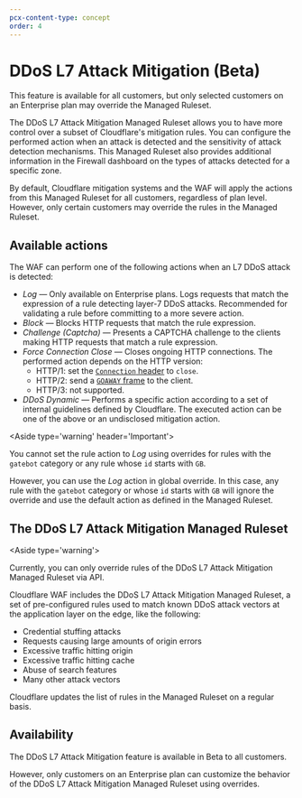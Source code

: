 ```yaml
---
pcx-content-type: concept
order: 4
---
```


# DDoS L7 Attack Mitigation (Beta)

<Aside type='warning'>

This feature is available for all customers, but only selected customers on an Enterprise plan may override the Managed Ruleset.

</Aside>

The DDoS L7 Attack Mitigation Managed Ruleset allows you to have more control over a subset of Cloudflare's mitigation rules. You can configure the performed action when an attack is detected and the sensitivity of attack detection mechanisms. This Managed Ruleset also provides additional information in the Firewall dashboard on the types of attacks detected for a specific zone.

By default, Cloudflare mitigation systems and the WAF will apply the actions from this Managed Ruleset for all customers, regardless of plan level. However, only certain customers may override the rules in the Managed Ruleset.

## Available actions

The WAF can perform one of the following actions when an L7 DDoS attack is detected:

* _Log_ — Only available on Enterprise plans. Logs requests that match the expression of a rule detecting layer-7 DDoS attacks. Recommended for validating a rule before committing to a more severe action.
* _Block_ — Blocks HTTP requests that match the rule expression.
* _Challenge (Captcha)_ — Presents a CAPTCHA challenge to the clients making HTTP requests that match a rule expression.
* _Force Connection Close_ — Closes ongoing HTTP connections. The performed action depends on the HTTP version:
    * HTTP/1: set the [`Connection` header](https://developer.mozilla.org/en-US/docs/Web/HTTP/Headers/Connection#directives) to `close`.
    * HTTP/2: send a [`GOAWAY` frame](https://datatracker.ietf.org/doc/html/rfc7540#section-6.8) to the client.
    * HTTP/3: not supported.
* _DDoS Dynamic_ — Performs a specific action according to a set of internal guidelines defined by Cloudflare. The executed action can be one of the above or an undisclosed mitigation action.

<Aside type='warning' header='Important'>

You cannot set the rule action to _Log_ using overrides for rules with the `gatebot` category or any rule whose `id` starts with `GB`.

However, you can use the _Log_ action in global override. In this case, any rule with the `gatebot` category or whose `id` starts with `GB` will ignore the override and use the default action as defined in the Managed Ruleset.

</Aside>

## The DDoS L7 Attack Mitigation Managed Ruleset

<Aside type='warning'>

Currently, you can only override rules of the DDoS L7 Attack Mitigation Managed Ruleset via API.

</Aside>

Cloudflare WAF includes the DDoS L7 Attack Mitigation Managed Ruleset, a set of pre-configured rules used to match known DDoS attack vectors at the application layer on the edge, like the following:

* Credential stuffing attacks
* Requests causing large amounts of origin errors
* Excessive traffic hitting origin
* Excessive traffic hitting cache
* Abuse of search features
* Many other attack vectors

Cloudflare updates the list of rules in the Managed Ruleset on a regular basis.

## Availability

The DDoS L7 Attack Mitigation feature is available in Beta to all customers.

However, only customers on an Enterprise plan can customize the behavior of the DDoS L7 Attack Mitigation Managed Ruleset using overrides.

